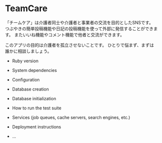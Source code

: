 # TeamCare

「チームケア」は介護者同士や介護者と事業者の交流を目的としたSNSです。
つぶやきの簡単投稿機能や日記の投稿機能を使って外部に発信することができます。
またいいね機能やコメント機能で他者と交流ができます。

このアプリの目的は介護者を孤立させないことです。
ひとりで悩まず、まずは誰かに相談しましょう。


* Ruby version

* System dependencies

* Configuration

* Database creation

* Database initialization

* How to run the test suite

* Services (job queues, cache servers, search engines, etc.)

* Deployment instructions

* ...
